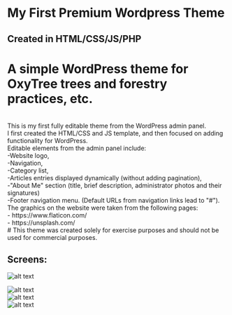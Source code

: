 # My First Premium Wordpress Theme

## Created in HTML/CSS/JS/PHP

# A simple WordPress theme for OxyTree trees and forestry practices, etc. 
<br>
This is my first fully editable theme from the WordPress admin panel.
<br> 
I first created the HTML/CSS and JS template, and then focused on adding functionality for WordPress.
<br>
Editable elements from the admin panel include: 
<br>
-Website logo, <br>
-Navigation, <br>
-Category list, <br>
-Articles entries displayed dynamically (without adding pagination), <br>
-"About Me" section (title, brief description, administrator photos and their signatures) <br>
-Footer navigation menu. (Default URLs from navigation links lead to "#"). <br>
The graphics on the website were taken from the following pages:<br>
- https://www.flaticon.com/ <br>
- https://unsplash.com/ <br>
# This theme was created solely for exercise purposes and should not be used for commercial purposes.


## Screens:
![alt text](https://github.com/BoodziooPL/Wordpress_Theme/blob/main/FullScreenShoot.png) <br>

![alt text](https://github.com/BoodziooPL/Wordpress_Theme/blob/main/localhost_wordpress_(iPhone%20SE).png) <br>
![alt text](https://github.com/BoodziooPL/Wordpress_Theme/blob/main/localhost_wordpress_(iPhone%20SE)%20(1).png) <br>
![alt text](https://github.com/BoodziooPL/Wordpress_Theme/blob/main/localhost_wordpress_%20(2).png)


